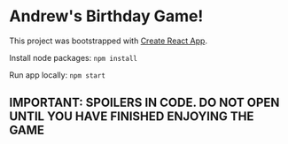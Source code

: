 # Andrew's Birthday Game!

This project was bootstrapped with [Create React App](https://github.com/facebook/create-react-app).

Install node packages: `npm install`

Run app locally: `npm start`

## IMPORTANT: SPOILERS IN CODE. DO NOT OPEN UNTIL YOU HAVE FINISHED ENJOYING THE GAME